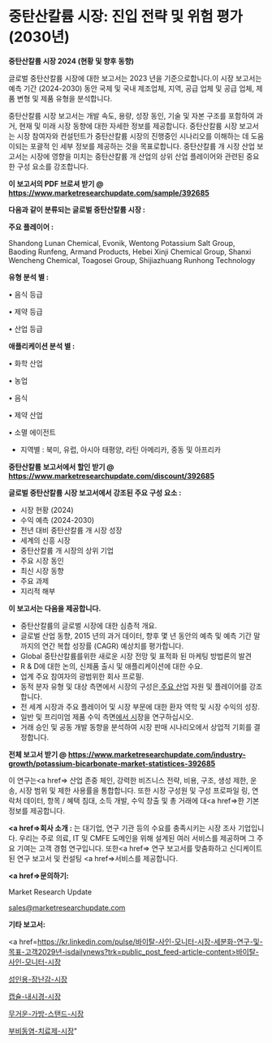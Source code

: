 # 중탄산칼륨 시장: 진입 전략 및 위험 평가(2030년)

<strong>중탄산칼륨 시장 2024 (현황 및 향후 동향)</strong>

글로벌 중탄산칼륨 시장에 대한 보고서는 2023 년을 기준으로합니다.이 시장 보고서는 예측 기간 (2024-2030) 동안 국제 및 국내 제조업체, 지역, 공급 업체 및 공급 업체, 제품 변형 및 제품 유형을 분석합니다.

중탄산칼륨 시장 보고서는 개발 속도, 용량, 성장 동인, 기술 및 자본 구조를 포함하여 과거, 현재 및 미래 시장 동향에 대한 자세한 정보를 제공합니다. 중탄산칼륨 시장 보고서는 시장 참여자와 컨설턴트가 중탄산칼륨 시장의 진행중인 시나리오를 이해하는 데 도움이되는 포괄적 인 세부 정보를 제공하는 것을 목표로합니다. 중탄산칼륨 개 시장 산업 보고서는 시장에 영향을 미치는 중탄산칼륨 개 산업의 상위 산업 플레이어와 관련된 중요한 구성 요소를 강조합니다.



<strong>이 보고서의 PDF 브로셔 받기 @ <a href=https://www.marketresearchupdate.com/sample/392685>https://www.marketresearchupdate.com/sample/392685</a></strong>



<strong>다음과 같이 분류되는 글로벌 중탄산칼륨 시장 :</strong>



<strong>주요 플레이어 :</strong>

Shandong Lunan Chemical, Evonik, Wentong Potassium Salt Group, Baoding Runfeng, Armand Products, Hebei Xinji Chemical Group, Shanxi Wencheng Chemical, Toagosei Group, Shijiazhuang Runhong Technology



<strong>유형 분석 별 :</strong>

• 음식 등급

• 제약 등급

• 산업 등급



<strong>애플리케이션 분석 별 :</strong>

• 화학 산업

• 농업

• 음식

• 제약 산업

• 소멸 에이전트

<ul>
  <li>지역별 : 북미, 유럽, 아시아 태평양, 라틴 아메리카, 중동 및 아프리카</li>
</ul>


<strong>중탄산칼륨 보고서에서 할인 받기 @ <a href=https://www.marketresearchupdate.com/discount/392685>https://www.marketresearchupdate.com/discount/392685</a></strong>



<strong>글로벌 중탄산칼륨 시장 보고서에서 강조된 주요 구성 요소 :</strong>
<ul>
  <li>시장 현황 (2024)</li>
  <li>수익 예측 (2024-2030)</li>
  <li>전년 대비 중탄산칼륨 개 시장 성장</li>
  <li>세계의 신흥 시장</li>
  <li>중탄산칼륨 개 시장의 상위 기업</li>
  <li>주요 시장 동인</li>
  <li>최신 시장 동향</li>
  <li>주요 과제</li>
  <li>지리적 해부</li>
</ul>


<strong>이 보고서는 다음을 제공합니다.</strong>
<ul>
  <li>중탄산칼륨의 글로벌 시장에 대한 심층적 개요.</li>
  <li>글로벌 산업 동향, 2015 년의 과거 데이터, 향후 몇 년 동안의 예측 및 예측 기간 말까지의 연간 복합 성장률 (CAGR) 예상치를 평가합니다.</li>
  <li>Global 중탄산칼륨를위한 새로운 시장 전망 및 표적화 된 마케팅 방법론의 발견</li>
  <li>R &amp; D에 대한 논의, 신제품 출시 및 애플리케이션에 대한 수요.</li>
  <li>업계 주요 참여자의 광범위한 회사 프로필.</li>
  <li>동적 분자 유형 및 대상 측면에서 시장의 구성은<a href=> 주요 산</a>업 자원 및 플레이어를 강조합니다.</li>
  <li>전 세계 시장과 주요 플레이어 및 시장 부문에 대한 환자 역학 및 시장 수익의 성장.</li>
  <li>일반 및 프리미엄 제품 수익 측면<a href=>에서 시</a>장을 연구하십시오.</li>
  <li>거래 승인 및 공동 개발 동향을 분석하여 시장 판매 시나리오에서 상업적 기회를 결정합니다.</li>
</ul>



<strong>전체 보고서 받기 @ <a href=https://www.marketresearchupdate.com/industry-growth/potassium-bicarbonate-market-statistices-392685>https://www.marketresearchupdate.com/industry-growth/potassium-bicarbonate-market-statistices-392685</a></strong>

이 연구는<a href=> 산업 존중</a> 체인, 강력한 비즈니스 전략, 비용, 구조, 생성 제한, 운송, 시장 범위 및 제한 사용률을 통합합니다. 또한 시장 구성원 및 구성 프로파일 링, 연락처 데이터, 항목 / 혜택 침대, 소득 개발, 수익 창출 및 총 거래에 대<a href=>한 기본 </a>정보를 제공합니다.



<strong><a href=>회사 소</a>개 :</strong>
는 대기업, 연구 기관 등의 수요를 충족시키는 시장 조사 기업입니다. 우리는 주로 의료, IT 및 CMFE 도메인을 위해 설계된 여러 서비스를 제공하며 그 주요 기여는 고객 경험 연구입니다. 또한<a href=> 연구 보</a>고서를 맞춤화하고 신디케이트 된 연구 보고서 및 컨설팅 <a href=>서비스</a>를 제공합니다.



<strong><a href=>문의하기:</a></strong>

Market Research Update

sales@marketresearchupdate.com



<strong>기타 보고서:</strong>

<a href=https://kr.linkedin.com/pulse/바이탈-사인-모니터-시장-세분화-연구-및-목표-고객2029년-isdailynews?trk=public_post_feed-article-content>바이탈-사인-모니터-시장</a>

<a href=https://www.linkedin.com/pulse/성인용-장난감-시장-규모-및-성장-2023-consumer-connection-chronicles-24-/>성인용-장난감-시장</a>

<a href=https://www.linkedin.com/pulse/캡슐-내시경-시장-동향-및-성장-전망-consumer-connection-compendium-ana-nugkf/>캡슐-내시경-시장</a>

<a href=https://www.linkedin.com/pulse/무거운-가방-스탠드-시장-경쟁-분석-및-성장-잠재력-2029-y6gnf/>무거운-가방-스탠드-시장</a>

<a href=https://www.linkedin.com/pulse/부비동염-치료제-시장-규모-및-성장-2023-survey-spotlight-pro-24-analysis-0y6wc/>부비동염-치료제-시장</a>"
